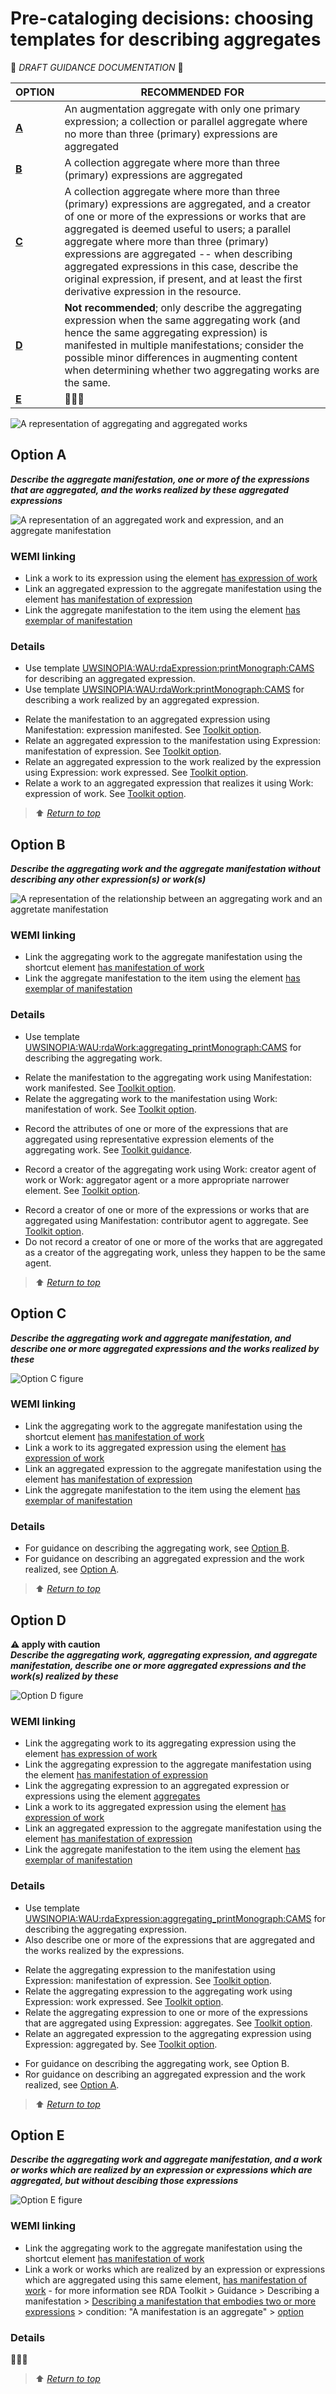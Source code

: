# Pre-cataloging decisions: choosing templates for describing aggregates
🚧 *DRAFT GUIDANCE DOCUMENTATION* 🚧

| OPTION | RECOMMENDED FOR |
|---|---|
| **[A](#option-a)** | An augmentation aggregate with only one primary expression; a collection or parallel aggregate where no more than three (primary) expressions are aggregated  |
| **[B](#option-b)** | A collection aggregate where more than three (primary) expressions are aggregated |
| **[C](#option-c)** | A collection aggregate where more than three (primary) expressions are aggregated, and a creator of one or more of the expressions or works that are aggregated is deemed useful to users; a parallel aggregate where more than three (primary) expressions are aggregated -- when describing aggregated expressions in this case, describe the original expression, if present, and at least the first derivative expression in the resource. |
| **[D](#option-d)** | **Not recommended**; only describe the aggregating expression when the same aggregating work (and hence the same aggregating expression) is manifested in multiple manifestations; consider the possible minor differences in augmenting content when determining whether two aggregating works are the same. |
| **[E](#option-e)** | 🚧🚧🚧 |

![A representation of aggregating and aggregated works](../images/overview.PNG)

## Option A 
***Describe the aggregate manifestation, one or more of the expressions that are aggregated, and the works realized by these aggregated expressions***

![A representation of an aggregated work and expression, and an aggregate manifestation](../images/option_a.PNG)

### WEMI linking
- Link a work to its expression using the element [has expression of work](https://access.rdatoolkit.org/en-US_ala-e23bf7e1-aa3e-3e8d-874e-9a16d0cdee57)
- Link an aggregated expression to the aggregate manifestation using the element [has manifestation of expression](https://access.rdatoolkit.org/en-US_ala-36cea3ce-03c7-3286-a342-3255b55cb4f6)
- Link the aggregate manifestation to the item using the element [has exemplar of manifestation](https://access.rdatoolkit.org/en-US_ala-03895ab3-dbcd-3f1c-b8ae-623c76d35f7f)

### Details
- Use template [UWSINOPIA:WAU:rdaExpression:printMonograph:CAMS](https://uwlib-cams.github.io/sinopia_maps/html/UWSINOPIA_WAU_rdaExpression_printMonograph_CAMS.html) for describing an aggregated expression. 
- Use template [UWSINOPIA:WAU:rdaWork:printMonograph:CAMS](https://uwlib-cams.github.io/sinopia_maps/html/UWSINOPIA_WAU_rdaWork_printMonograph_CAMS.html) for describing a work realized by an aggregated expression. 
+ Relate the manifestation to an aggregated expression using Manifestation: expression manifested. See [Toolkit option](https://access.rdatoolkit.org/en-US_ala-cf0b18a4-5a55-3358-94b0-2d4fb5449314/div_txc_vr1_ffb). 
+ Relate an aggregated expression to the manifestation using Expression: manifestation of expression. See [Toolkit option](https://access.rdatoolkit.org/en-US_ala-f2747cbc-74d2-3131-a94b-e30effad9d09/div_wb5_l2h_lhb). 
+ Relate an aggregated expression to the work realized by the expression using Expression: work expressed. See [Toolkit option](https://access.rdatoolkit.org/en-US_ala-f2747cbc-74d2-3131-a94b-e30effad9d09/div_tdm_wdh_lhb). 
+ Relate a work to an aggregated expression that realizes it using Work: expression of work. See [Toolkit option](https://access.rdatoolkit.org/en-US_ala-4d4d3f5b-8d94-3ee5-89d8-241a98366db4/div_msj_sfh_lhb). 


> ⬆ *[Return to top](#pre-cataloging-decisions-choosing-templates-for-describing-aggregates)*

## Option B 
***Describe the aggregating work and the aggregate manifestation without describing any other expression(s) or work(s)***

![A representation of the relationship between an aggregating work and an aggretate manifestation](../images/option_b.PNG)

### WEMI linking
- Link the aggregating work to the aggregate manifestation using the shortcut element [has manifestation of work](https://access.rdatoolkit.org/en-US_ala-9a09be6d-e0f0-36db-8409-3460330b1f7e)
- Link the aggregate manifestation to the item using the element [has exemplar of manifestation](https://access.rdatoolkit.org/en-US_ala-03895ab3-dbcd-3f1c-b8ae-623c76d35f7f)

### Details
- Use template [UWSINOPIA:WAU:rdaWork:aggregating_printMonograph:CAMS](https://uwlib-cams.github.io/sinopia_maps/html/UWSINOPIA_WAU_rdaWork_aggregating_printMonograph_CAMS.html) for describing the aggregating work. 
+ Relate the manifestation to the aggregating work using Manifestation: work manifested. See [Toolkit option](https://access.rdatoolkit.org/en-US_ala-cf0b18a4-5a55-3358-94b0-2d4fb5449314/div_gml_qm4_j3b).
+ Relate the aggregating work to the manifestation using Work: manifestation of work. See [Toolkit option](https://access.rdatoolkit.org/en-US_ala-4d4d3f5b-8d94-3ee5-89d8-241a98366db4/div_vfh_zfh_lhb).
- Record the attributes of one or more of the expressions that are aggregated using representative expression elements of the aggregating work. See [Toolkit guidance](https://access.rdatoolkit.org/en-US_ala-4d4d3f5b-8d94-3ee5-89d8-241a98366db4/div_dv4_rvn_2fb). 
<!-- - Collocate aggregating works that belong in the same work group using Work: authorized access point for work group or Work: identifier for work group. See [Toolkit guidance](https://access.rdatoolkit.org/en-US_ala-4d4d3f5b-8d94-3ee5-89d8-241a98366db4/section_y4p_p24_2fb). -->
+ Record a creator of the aggregating work using Work: creator agent of work or Work: aggregator agent or a more appropriate narrower element. See [Toolkit option](https://access.rdatoolkit.org/en-US_ala-4d4d3f5b-8d94-3ee5-89d8-241a98366db4/div_dv4_rvn_2fb). 
- Record a creator of one or more of the expressions or works that are aggregated using Manifestation: contributor agent to aggregate. See [Toolkit option](https://access.rdatoolkit.org/en-US_ala-cf0b18a4-5a55-3358-94b0-2d4fb5449314/div_pd1_wr1_ffb). 
- Do not record a creator of one or more of the works that are aggregated as a creator of the aggregating work, unless they happen to be the same agent. 

> ⬆ *[Return to top](#pre-cataloging-decisions-choosing-templates-for-describing-aggregates)*

## Option C 
***Describe the aggregating work and aggregate manifestation, and describe one or more aggregated expressions and the works realized by these***

![Option C figure](../images/option_c.PNG)

### WEMI linking
- Link the aggregating work to the aggregate manifestation using the shortcut element [has manifestation of work](https://access.rdatoolkit.org/en-US_ala-9a09be6d-e0f0-36db-8409-3460330b1f7e)
- Link a work to its aggregated expression using the element [has expression of work](https://access.rdatoolkit.org/en-US_ala-e23bf7e1-aa3e-3e8d-874e-9a16d0cdee57)
- Link an aggregated expression to the aggregate manifestation using the element [has manifestation of expression](https://access.rdatoolkit.org/en-US_ala-36cea3ce-03c7-3286-a342-3255b55cb4f6)
- Link the aggregate manifestation to the item using the element [has exemplar of manifestation](https://access.rdatoolkit.org/en-US_ala-03895ab3-dbcd-3f1c-b8ae-623c76d35f7f)

### Details
- For guidance on describing the aggregating work, see [Option B](#option-b). 
- For guidance on describing an aggregated expression and the work realized, see [Option A](#option-a). 

> ⬆ *[Return to top](#pre-cataloging-decisions-choosing-templates-for-describing-aggregates)*

## Option D
**&#x26a0; apply with caution**  
***Describe the aggregating work, aggregating expression, and aggregate manifestation, describe one or more aggregated expressions and the work(s) realized by these***

![Option D figure](../images/option_d.PNG)

### WEMI linking
- Link the aggregating work to its aggregating expression using the element [has expression of work](https://access.rdatoolkit.org/en-US_ala-e23bf7e1-aa3e-3e8d-874e-9a16d0cdee57)
- Link the aggregating expression to the aggregate manifestation using the element [has manifestation of expression](https://access.rdatoolkit.org/en-US_ala-36cea3ce-03c7-3286-a342-3255b55cb4f6)
- Link the aggregating expression to an aggregated expression or expressions using the element [aggregates](https://access.rdatoolkit.org/en-US_ala-bb5ed4f5-d28a-3fd1-8634-bcac85cb3287)
- Link a work to its aggregated expression using the element [has expression of work](https://access.rdatoolkit.org/en-US_ala-e23bf7e1-aa3e-3e8d-874e-9a16d0cdee57)
- Link an aggregated expression to the aggregate manifestation using the element [has manifestation of expression](https://access.rdatoolkit.org/en-US_ala-36cea3ce-03c7-3286-a342-3255b55cb4f6)
- Link the aggregate manifestation to the item using the element [has exemplar of manifestation](https://access.rdatoolkit.org/en-US_ala-03895ab3-dbcd-3f1c-b8ae-623c76d35f7f)

### Details
- Use template [UWSINOPIA:WAU:rdaExpression:aggregating_printMonograph:CAMS](https://uwlib-cams.github.io/sinopia_maps/html/UWSINOPIA_WAU_rdaExpression_aggregating_printMonograph_CAMS.html) for describing the aggregating expression. 
- Also describe one or more of the expressions that are aggregated and the works realized by the expressions. 
+ Relate the aggregating expression to the manifestation using Expression: manifestation of expression. See [Toolkit option](https://access.rdatoolkit.org/en-US_ala-f2747cbc-74d2-3131-a94b-e30effad9d09/div_wb5_l2h_lhb). 
+ Relate the aggregating expression to the aggregating work using Expression: work expressed. See [Toolkit option](https://access.rdatoolkit.org/en-US_ala-f2747cbc-74d2-3131-a94b-e30effad9d09/div_tdm_wdh_lhb). 
+ Relate the aggregating expression to one or more of the expressions that are aggregated using Expression: aggregates. See [Toolkit option](https://access.rdatoolkit.org/en-US_ala-f2747cbc-74d2-3131-a94b-e30effad9d09/div_uwg_5tt_2fb). 
+ Relate an aggregated expression to the aggregating expression using Expression: aggregated by. See [Toolkit option](https://access.rdatoolkit.org/en-US_ala-f2747cbc-74d2-3131-a94b-e30effad9d09/div_q5k_5vt_2fb).
- For guidance on describing the aggregating work, see Option B. 
- Ror guidance on describing an aggregated expression and the work realized, see [Option A](#option-a). 

> ⬆ *[Return to top](#pre-cataloging-decisions-choosing-templates-for-describing-aggregates)*

## Option E
***Describe the aggregating work and aggregate manifestation, and a work or works which are realized by an expression or expressions which are aggregated, but without descibing those expressions***

![Option E figure](../images/option_e.PNG)

### WEMI linking
- Link the aggregating work to the aggregate manifestation using the shortcut element [has manifestation of work](https://access.rdatoolkit.org/en-US_ala-9a09be6d-e0f0-36db-8409-3460330b1f7e)
- Link a work or works which are realized by an expression or expressions which are aggregated using this same element, [has manifestation of work](https://access.rdatoolkit.org/en-US_ala-9a09be6d-e0f0-36db-8409-3460330b1f7e) - for more information see RDA Toolkit > Guidance > Describing a manifestation > [Describing a manifestation that embodies two or more expressions](https://access.rdatoolkit.org/en-US_ala-cf0b18a4-5a55-3358-94b0-2d4fb5449314/section_qfv_vc3_42b) > condition: "A manifestation is an aggregate" > [option](https://access.rdatoolkit.org/en-US_ala-cf0b18a4-5a55-3358-94b0-2d4fb5449314/div_p12_yl4_j3b)

### Details
🚧🚧🚧

> ⬆ *[Return to top](#pre-cataloging-decisions-choosing-templates-for-describing-aggregates)*
